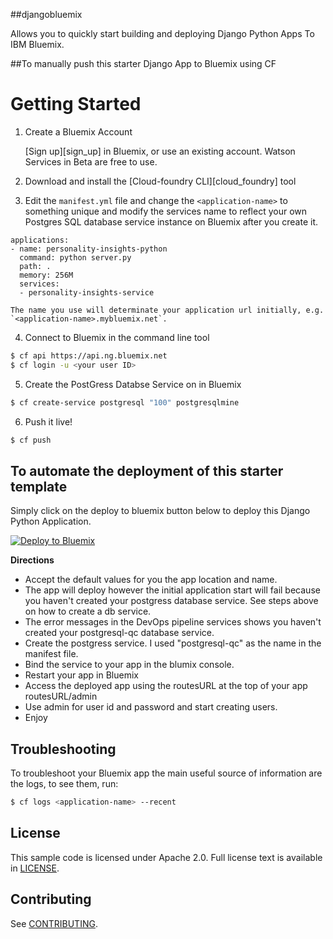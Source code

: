 ##djangobluemix

Allows you to quickly start building and deploying Django Python Apps To IBM Bluemix.

##To manually push this starter Django App to Bluemix using CF

# Getting Started

1. Create a Bluemix Account

    [Sign up][sign_up] in Bluemix, or use an existing account. Watson Services in Beta are free to use.

2. Download and install the [Cloud-foundry CLI][cloud_foundry] tool

3. Edit the `manifest.yml` file and change the `<application-name>` to something unique and modify the services name to reflect your own Postgres SQL database service instance on Bluemix after you create it.
  ```none
  applications:
  - name: personality-insights-python
    command: python server.py
    path: .
    memory: 256M
    services:
    - personality-insights-service
  ```

    The name you use will determinate your application url initially, e.g. `<application-name>.mybluemix.net`.

4. Connect to Bluemix in the command line tool
  ```sh
  $ cf api https://api.ng.bluemix.net
  $ cf login -u <your user ID>
  ```

5. Create the PostGress Databse Service on in Bluemix

  ```sh
  $ cf create-service postgresql "100" postgresqlmine
  ```

6. Push it live!

  ```sh
  $ cf push
  ```

## To automate the deployment of this starter template 
Simply click on the deploy to bluemix button below to deploy this Django Python Application. 

[![Deploy to Bluemix](https://bluemix.net/deploy/button.png)](http://goo.gl/UWpUya)

<b>Directions</b>
- Accept the default values for you the app location and name. 
- The app will deploy however the initial application start will fail because you haven't created your postgress database service.  See steps above on how to create a db service.
- The error messages in the DevOps pipeline services shows you haven't created your postgresql-qc database service.
- Create the postgress service. I used "postgresql-qc" as the name in the manifest file.  
- Bind the service to your app in the blumix console.
- Restart your app in Bluemix
- Access the deployed app using the routesURL at the top of your app  routesURL/admin
- Use admin for user id and password and start creating users.
- Enjoy

## Troubleshooting

To troubleshoot your Bluemix app the main useful source of information are the logs, to see them, run:

  ```sh
  $ cf logs <application-name> --recent
  ```

## License

  This sample code is licensed under Apache 2.0. Full license text is available in [LICENSE](LICENSE).

## Contributing

  See [CONTRIBUTING](CONTRIBUTING.md).

